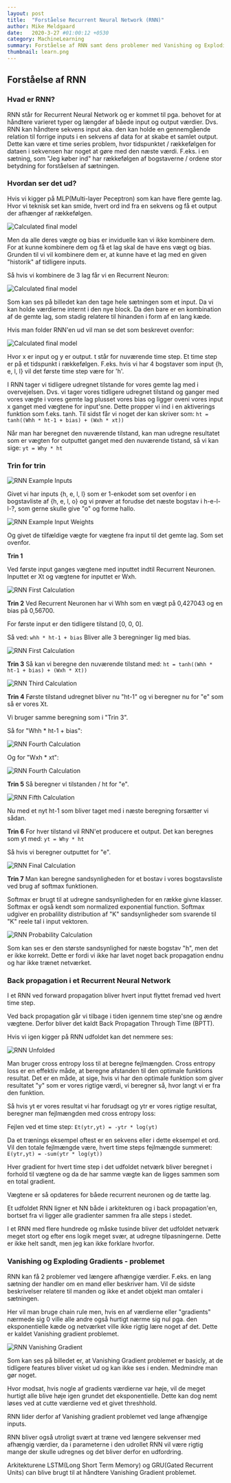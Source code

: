 ```yaml
---
layout: post
title:  "Forståelse Recurrent Neural Network (RNN)"
author: Mike Meldgaard
date:   2020-3-27 #01:00:12 +0530
category: MachineLearning
summary: Forståelse af RNN samt dens problemer med Vanishing og Exploding Gradient
thumbnail: learn.png
---
```


## Forståelse af RNN

### Hvad er RNN?
RNN står for Recurrent Neural Network og er kommet til pga. behovet for at håndtere varieret typer og længder af båede input og output værdier. Dvs. RNN kan håndtere sekvens input aka. den kan holde en gennemgående relation til forrige inputs i en sekvens af data for at skabe et samlet output. Dette kan være et time series problem, hvor tidspunktet / rækkefølgen for dataen i sekvensen har noget at gøre med den næste værdi. F.eks. i en sætning, som "Jeg køber ind" har rækkefølgen af bogstaverne / ordene stor betydning for forståelsen af sætningen.

### Hvordan ser det ud?
Hvis vi kigger på MLP(Multi-layer Peceptron) som kan have flere gemte lag. Hvor vi teknisk set kan smide, hvert ord ind fra en sekvens og få et output der afhænger af rækkefølgen.

![Calculated final model](/assets/img/posts/UnderstandingRNN/rnnMLP.png)

Men da alle deres vægte og bias er inviduelle kan vi ikke kombinere dem. For at kunne kombinere dem og få et lag skal de have ens vægt og bias. Grunden til vi vil kombinere dem er, at kunne have et lag med en given "historik" af tidligere inputs.

Så hvis vi kombinere de 3 lag får vi en Recurrent Neuron:

![Calculated final model](/assets/img/posts/UnderstandingRNN/rnnNeuron.png)

Som kan ses på billedet kan den tage hele sætningen som et input. Da vi kan holde værdierne internt i den nye block. Da den bare er en kombination af de gemte lag, som stadig relatere til hinanden i form af en lang kæde.

Hvis man folder RNN'en ud vil man se det som beskrevet ovenfor:

![Calculated final model](/assets/img/posts/UnderstandingRNN/rnnUnfolded.png)

Hvor x er input og y er output. t står for nuværende time step. Et time step er på et tidspunkt i rækkefølgen. F.eks. hvis vi har 4 bogstaver som input {h, e, l, l} vil det første time step være for 'h'.

I RNN tager vi tidligere udregnet tilstande for vores gemte lag med i overvejelsen. Dvs. vi tager vores tidligere udregnet tilstand og ganger med vores vægte i vores gemte lag plusset vores bias og ligger oveni vores input x ganget med vægtene for input'sne. Dette propper vi ind i en aktiverings funktion som f.eks. tanh. Til sidst får vi noget der kan skriver som:
`ht = tanh((Whh * ht-1 + bias) + (Wxh * xt))`

Når man har beregnet den nuværende tilstand, kan man udregne resultatet som er vægten for outputtet ganget med den nuværende tistand, så vi kan sige:
`yt = Why * ht`

### Trin for trin

![RNN Example Inputs](/assets/img/posts/UnderstandingRNN/rnnExInputs.png)

Givet vi har inputs {h, e, l, l} som er 1-enkodet som set ovenfor i en bogstavliste af {h, e, l, o} og vi prøver at forudse det næste bogstav i h-e-l-l-?, som gerne skulle give "o" og forme hallo.

![RNN Example Input Weights](/assets/img/posts/UnderstandingRNN/rnnWxh.png)

Og givet de tilfældige vægte for vægtene fra input til det gemte lag. Som set ovenfor.

**Trin 1**

Ved første input ganges vægtene med inputtet indtil Recurrent Neuronen. Inputtet er Xt og vægtene for inputtet er Wxh.

![RNN First Calculation](/assets/img/posts/UnderstandingRNN/rnnFirstState.png)

**Trin 2**
Ved Recurrent Neuronen har vi Whh som en vægt på 0,427043 og en bias på 0,56700.

For første input er den tidligere tilstand [0, 0, 0].

Så ved:
`whh * ht-1 + bias`
Bliver alle 3 beregninger lig med bias.

![RNN First Calculation](/assets/img/posts/UnderstandingRNN/rnnSecondState.png)

**Trin 3**
Så kan vi beregne den nuværende tilstand med:
`ht = tanh((Whh * ht-1 + bias) + (Wxh * Xt))`

![RNN Third Calculation](/assets/img/posts/UnderstandingRNN/rnnThirdState.png)

**Trin 4**
Første tilstand udregnet bliver nu "ht-1" og vi beregner nu for "e" som så er vores Xt.

Vi bruger samme beregning som i "Trin 3".

Så for "Whh * ht-1 + bias":

![RNN Fourth Calculation](/assets/img/posts/UnderstandingRNN/rnnFourthState.png)

Og for "Wxh * xt":

![RNN Fourth Calculation](/assets/img/posts/UnderstandingRNN/rnnFourthInput.png)

**Trin 5**
Så beregner vi tilstanden / ht for "e".

![RNN Fifth Calculation](/assets/img/posts/UnderstandingRNN/rnnFithState.png)

Nu med et nyt ht-1 som bliver taget med i næste beregning forsætter vi sådan.

**Trin 6**
For hver tilstand vil RNN'et producere et output. Det kan beregnes som yt med:
`yt = Why * ht`

Så hvis vi beregner outputtet for "e".

![RNN Final Calculation](/assets/img/posts/UnderstandingRNN/rnnFinalState.png)

**Trin 7**
Man kan beregne sandsynligheden for et bostav i vores bogstavsliste ved brug af softmax funktionen.

Softmax er brugt til at udregne sandsynligheden for en række givne klasser. Softmax er også kendt som normalized exponential function.
Softmax udgiver en probalility distribution af "K" sandsynligheder som svarende til "K" reele tal i input vektoren.

![RNN Probability Calculation](/assets/img/posts/UnderstandingRNN/rnnSoftmax.jpg)

Som kan ses er den største sandsynlighed for næste bogstav "h", men det er ikke korrekt. Dette er fordi vi ikke har lavet noget back propagation endnu og har ikke trænet netværket.

### Back propagation i et Recurrent Neural Network

I et RNN ved forward propagation bliver hvert input flyttet fremad ved hvert time step.

Ved back propagation går vi tilbage i tiden igennem time step'sne og ændre vægtene. Derfor bliver det kaldt Back Propagation Through Time (BPTT).

Hvis vi igen kigger på RNN udfoldet kan det nemmere ses:

![RNN Unfolded](/assets/img/posts/UnderstandingRNN/rnnUnfolded.png)

Man bruger cross entropy loss til at beregne fejlmængden. Cross entropy loss er en effektiv måde, at beregne afstanden til den optimale funktions resultat. Det er en måde, at sige, hvis vi har den optimale funktion som giver resultatet "y" som er vores rigtige værdi, vi beregner så, hvor langt vi er fra den funktion.

Så hvis yt er vores resultat vi har forudsagt og ytr er vores rigtige resultat, beregner man fejlmængden med cross entropy loss:

Fejlen ved et time step:
`Et(ytr,yt) = -ytr * log(yt)`

Da et trænings eksempel oftest er en sekvens eller i dette eksempel et ord. Vil den totale fejlmængde være, hvert time steps fejlmængde summeret:
`E(ytr,yt) = -sum(ytr * log(yt))`

Hver gradient for hvert time step i det udfoldet netværk bliver beregnet i forhold til vægtene og da de har samme vægte kan de ligges sammen som en total gradient.

Vægtene er så opdateres for båede recurrent neuronen og de tætte lag.

Et udfoldet RNN ligner et NN både i arkitekturen og i back propagation'en, bortset fra vi ligger alle gradienter sammen fra alle steps i stedet.

I et RNN med flere hundrede og måske tusinde bliver det udfoldet netværk meget stort og efter ens logik meget svær, at udregne tilpasningerne. Dette er ikke helt sandt, men jeg kan ikke forklare hvorfor.

### Vanishing og Exploding Gradients - problemet

RNN kan få 2 problemer ved længere afhængige værdier. F.eks. en lang sætning der handler om en mand eller beskriver ham. Vil de sidste beskrivelser relatere til manden og ikke et andet objekt man omtaler i sætningen. 

Her vil man bruge chain rule men, hvis en af værdierne eller "gradients" nærmede sig 0 ville alle andre også hurtigt nærme sig nul pga. den eksponentielle kæde og netværket ville ikke rigtig lære noget af det. Dette er kaldet Vanishing gradient problemet.

![RNN Vanishing Gradient](/assets/img/posts/UnderstandingRNN/grad_vanishing.jpg)

Som kan ses på billedet er, at Vanishing Gradient problemet er basicly, at de tidligere features bliver visket ud og kan ikke ses i enden. Medmindre man gør noget.

Hvor modsat, hvis nogle af gradients værdierne var høje, vil de meget hurtigt alle blive høje igen grundet det eksponentielle. Dette kan dog nemt løses ved at cutte værdierne ved et givet threshhold.

RNN lider derfor af Vanishing gradient problemet ved lange afhængige inputs.

RNN bliver også utroligt svært at træne ved længere sekvenser med afhængig værdier, da i parameterne i den udrollet RNN vil være rigtig mange der skulle udregnes og det bliver derfor en udfordring.

Arkitekturene LSTM(Long Short Term Memory) og GRU(Gated Recurrent Units) can blive brugt til at håndtere Vanishing Gradient problemet.